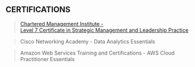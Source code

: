 ## CERTIFICATIONS
> [Chartered Management Institute -<br> Level 7 Certificate in Strategic Management and Leadership Practice](https://onyx.integrity-print.com/mod/ext/abijithabi3416@gmail.com/4c52751b054e7fb92a09905d87ef19ad4495e87f5e/a1/cmi/documents/view/65e9d3685f15b7130ccbacf6)

> Cisco Networking Academy - Data Analytics Essentials

> Amazon Web Services Training and Certifications - AWS Cloud Practitioner Essentials
